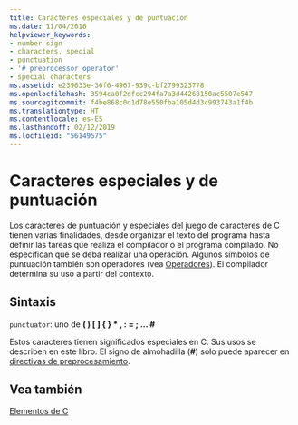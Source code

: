 ```yaml
---
title: Caracteres especiales y de puntuación
ms.date: 11/04/2016
helpviewer_keywords:
- number sign
- characters, special
- punctuation
- '# preprocessor operator'
- special characters
ms.assetid: e239633e-36f6-4967-939c-bf2799323778
ms.openlocfilehash: 3594ca0f2dfcc294fa7a3d44268150ac5507e547
ms.sourcegitcommit: f4be868c0d1d78e550fba105d4d3c993743a1f4b
ms.translationtype: HT
ms.contentlocale: es-ES
ms.lasthandoff: 02/12/2019
ms.locfileid: "56149575"
---
```

# <a name="punctuation-and-special-characters"></a>Caracteres especiales y de puntuación

Los caracteres de puntuación y especiales del juego de caracteres de C tienen varias finalidades, desde organizar el texto del programa hasta definir las tareas que realiza el compilador o el programa compilado. No especifican que se deba realizar una operación. Algunos símbolos de puntuación también son operadores (vea [Operadores](../c-language/c-operators.md)). El compilador determina su uso a partir del contexto.

## <a name="syntax"></a>Sintaxis

`punctuator`: uno de **( )   [ ]   { }   \*   ,   :   =   ;   ... #**

Estos caracteres tienen significados especiales en C. Sus usos se describen en este libro. El signo de almohadilla (**#**) solo puede aparecer en [directivas de preprocesamiento](../preprocessor/preprocessor-directives.md).

## <a name="see-also"></a>Vea también

[Elementos de C](../c-language/elements-of-c.md)
